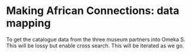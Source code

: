 # Making African Connections: data mapping

To get the catalogue data from the three museum partners into Omeka S. This will be lossy but enable cross search. This will be iterated as we go.
